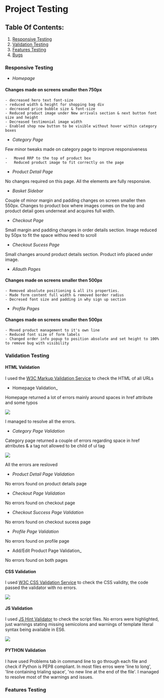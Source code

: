# Project Testing 
 
## **Table Of Contents:**
1. [Responsive Testing](#responsive-testing) 
2. [Validation Testing](#validation-testing) 
3. [Features Testing](#features-testing) 
4. [Bugs](#bugs) 
 


### **Responsive Testing**

- _Homepage_

#### Changes made on screens smaller then 750px

    - decreased hero text font-size
    - reduced width & height for shopping bag div
    - decreased price bubble size & font-size
    - Reduced product image under New arrivals section & next button font size and height
    - Decreased testimonial image width 
    - Enabled shop now button to be visible without hover within category boxes


- _Category Page_


Few minor tweaks made on category page to improve responsiveness


    -   Moved RRP to the top of product box
    -   Reduced product image to fit correctly on the page


- _Product Detail Page_


No changes required on this page. All the elements are fully responsive.


- _Basket Sidebar_

Couple of minor margin and padding changes on screen smaller then 550px. Changes to product box where images comes on the top and product detail goes underneat and acquires full width.


- _Checkout Page_

Small margin and padding changes in order details section. Image reduced by 50px to fit the space withou need to scroll



- _Checkout Sucess Page_

Small changes around product details section. Product info placed under image.


- _Allauth Pages_

#### Changes made on screens smaller then 500px

    - Removed absolute positioning & all its properties.
    - Made form content full width & removed border radius
    - Decresed font size and padding in why sign up section

- _Profile Pages_

#### Changes made on screens smaller then 500px

    - Moved product management to it's own line
    - Reduced font size of form labels
    - Changed order info popup to position absolute and set height to 100% to remove bug with visibility


### **Validation Testing**

#### **HTML Validation**

I used the [W3C Markup Validation Service](https://validator.w3.org/) to check the HTML of all URLs

- Homepage Validation_

Homepage returned a lot of errors mainly around spaces in href attribute and some typos

![](media/readme-documentation/html-v-1.png)

I managed to resolve all the errors.

- _Category Page Validation_


Category page returned a couple of errors regarding space in href atrributes & a tag not allowed to be child of ul tag

![](media/readme-documentation/html-v-2.png)

All the errors are resloved


- _Product Detail Page Validation_

No errors found on product details page

- _Checkout Page Validation_

No errors found on checkout page

- _Checkout Success Page Validation_

No errors found on checkout sucess page

- _Profile Page Validation_

No errors found on profile page

- Add/Edit Product Page Validation_

No errors found on both pages


#### **CSS Validation**

I used [W3C CSS Validation Service](https://jigsaw.w3.org/css-validator/) to check the CSS validity, the code passed the validator with no errors.

![](media/readme-documentation/css-validation.png)

#### **JS Validation**

I used [JS Hint Validator](https://jshint.com/) to check the script files. No errors were highlighted, just warnings stating missing semicolons and warnings of template literal syntax being available in ES6.

![](media/readme-documentation/js-validation.png)

#### **PYTHON Validation**

I have used Problems tab in command line to go through each file and check if Python is PEP8 compliant. In most files erros were 'line to long', 'line containing trialing space', 'no new line at the end of the file'. I managed to resolve most of the warnings and issues.

### **Features Testing**